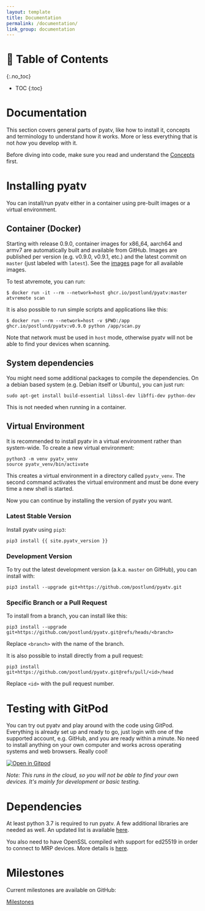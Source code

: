 ```yaml
---
layout: template
title: Documentation
permalink: /documentation/
link_group: documentation
---
```

# :green_book: Table of Contents
{:.no_toc}
* TOC
{:toc}

# Documentation

This section covers general parts of pyatv, like how to install it, concepts and terminology to
understand how it works. More or less everything that is not *how* you develop with it.

Before diving into code, make sure you read and understand the [Concepts](concepts/)
first.

# Installing pyatv

You can install/run pyatv either in a container using pre-built images or a virtual environment.

## Container (Docker)

Starting with release 0.9.0, container images for x86_64, aarch64 and armv7 are automatically built and
available from GitHub. Images are published per version (e.g. v0.9.0, v0.9.1, etc.) and the latest
commit on `master` (just labeled with `latest`). See the [images](https://github.com/postlund/pyatv/pkgs/container/pyatv)
page for all available images.

To test atvremote, you can run:

```shell
$ docker run -it --rm --network=host ghcr.io/postlund/pyatv:master atvremote scan
```

It is also possible to run simple scripts and applications like this:

```shell
$ docker run --rm --network=host -v $PWD:/app ghcr.io/postlund/pyatv:v0.9.0 python /app/scan.py
```

Note that network must be used in `host` mode, otherwise pyatv will not be able to find your
devices when scanning.

## System dependencies

You might need some additional packages to compile the dependencies. On a debian based system
(e.g. Debian itself or Ubuntu), you can just run:

```shell
sudo apt-get install build-essential libssl-dev libffi-dev python-dev
```

This is not needed when running in a container.

## Virtual Environment

It is recommended to install pyatv in a virtual environment rather than
system-wide. To create a new virtual environment:

    python3 -m venv pyatv_venv
    source pyatv_venv/bin/activate

This creates a virtual environment in a directory called `pyatv_venv`. The
second command activates the virtual environment and must be done every
time a new shell is started.

Now you can continue by installing the version of pyatv you want.

### Latest Stable Version

Install pyatv using `pip3`:

```shell
pip3 install {{ site.pyatv_version }}
```

### Development Version

To try out the latest development version (a.k.a. `master` on GitHub), you can install with:

```shell
pip3 install --upgrade git+https://github.com/postlund/pyatv.git
```

### Specific Branch or a Pull Request

To install from a branch, you can install like this:

```shell
pip3 install --upgrade git+https://github.com/postlund/pyatv.git@refs/heads/<branch>
```

Replace `<branch>` with the name of the branch.

It is also possible to install directly from a pull request:

```shell
pip3 install git+https://github.com/postlund/pyatv.git@refs/pull/<id>/head
```

Replace `<id>` with the pull request number.

# Testing with GitPod

You can try out pyatv and play around with the code using GitPod. Everything is
already set up and ready to go, just login with one of the supported account,
e.g. GitHub, and you are ready within a minute. No need to install anything on
your own computer and works across operating systems and web browsers. Really cool!

[![Open in Gitpod](https://gitpod.io/button/open-in-gitpod.svg)](https://gitpod.io/#https://github.com/postlund/pyatv)

*Note: This runs in the cloud, so you will not be able to find your own devices. It's mainly for development or basic testing.*

# Dependencies

At least python 3.7 is required to run pyatv. A few additional libraries
are needed as well. An updated list is available
[here](https://github.com/postlund/pyatv/blob/master/base_versions.txt).

You also need to have OpenSSL compiled with support for ed25519 in order
to connect to MRP devices. More details is
[here](../support/faq/#i-get-an-error-about-ed25519-is-not-supported-how-can-i-fix-that).

# Milestones

Current milestones are available on GitHub:

[Milestones](https://github.com/postlund/pyatv/milestones)
